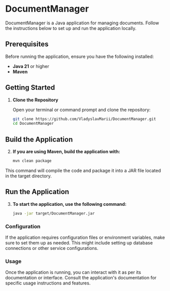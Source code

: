 # DocumentManager

DocumentManager is a Java application for managing documents. Follow the instructions below to set up and run the application locally.

## Prerequisites

Before running the application, ensure you have the following installed:

- **Java 21** or higher
- **Maven** 

## Getting Started

1. **Clone the Repository**

   Open your terminal or command prompt and clone the repository:

   ```bash
   git clone https://github.com/VladyslavMarii/DocumentManager.git
   cd DocumentManager
## Build the Application

2. **If you are using Maven, build the application with:**
    ```bash
    mvn clean package
    
This command will compile the code and package it into a JAR file located in the target directory.

## Run the Application

3. **To start the application, use the following command:**
    ```bash
    java -jar target/DocumentManager.jar

### Configuration

If the application requires configuration files or environment variables, make sure to set them up as needed. This might include setting up database connections or other service configurations.

### Usage

Once the application is running, you can interact with it as per its documentation or interface. Consult the application's documentation for specific usage instructions and features.
